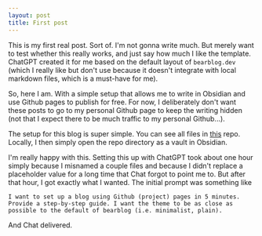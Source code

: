 ```yaml
---
layout: post
title: First post
---
```


This is my first real post. Sort of. I'm not gonna write much. But merely want to test whether this really works, and just say how much I like the template. ChatGPT created it for me based on the default layout of `bearblog.dev` (which I really like but don't use because it doesn't integrate with local markdown files, which is a must-have for me).

So, here I am. With a simple setup that allows me to write in Obsidian and use Github pages to publish for free. For now, I deliberately don't want these posts to go to my personal Github page to keep the writing hidden (not that I expect there to be much traffic to my personal Github...).

The setup for this blog is super simple. You can see all files in [this](https://github.com/fabiangunzinger/reveal) repo. Locally, I then simply open the repo directory as a vault in Obsidian.

I'm really happy with this. Setting this up with ChatGPT took about one hour simply because I misnamed a couple files and because I didn't replace a placeholder value for a long time that Chat forgot to point me to. But after that hour, I got exactly what I wanted. The initial prompt was something like

```
I want to set up a blog using Github (project) pages in 5 minutes. Provide a step-by-step guide. I want the theme to be as close as possible to the default of bearblog (i.e. minimalist, plain).
```
And Chat delivered. 
